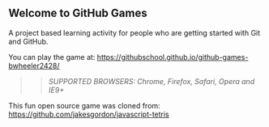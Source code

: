 ## Welcome to GitHub Games

A project based learning activity for people who are getting started with Git and GitHub.

You can play the game at: https://githubschool.github.io/github-games-bwheeler2428/

> > _*SUPPORTED BROWSERS*: Chrome, Firefox, Safari, Opera and IE9+_

This fun open source game was cloned from: https://github.com/jakesgordon/javascript-tetris
